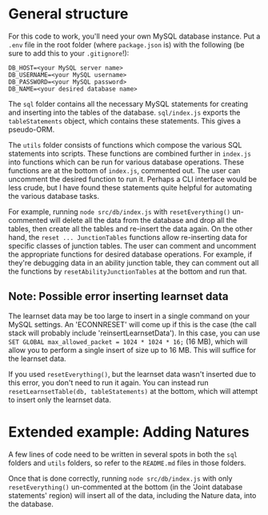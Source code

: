 # General structure

For this code to work, you'll need your own MySQL database instance. Put a `.env` file in the root folder (where `package.json` is) with the following (be sure to add this to your `.gitignore`!):

    DB_HOST=<your MySQL server name>
    DB_USERNAME=<your MySQL username>
    DB_PASSWORD=<your MySQL password>
    DB_NAME=<your desired database name>

The `sql` folder contains all the necessary MySQL statements for creating and inserting into the tables of the database. `sql/index.js` exports the `tableStatements` object, which contains these statements. This gives a pseudo-ORM. 

The `utils` folder consists of functions which compose the various SQL statements into scripts. These functions are combined further in `index.js` into functions which can be run for various database operations. These functions are at the bottom of `index.js`, commented out. The user can uncomment the desired function to run it. Perhaps a CLI interface would be less crude, but I have found these statements quite helpful for automating the various database tasks.

For example, running `node src/db/index.js` with `resetEverything()` un-commented will delete all the data from the database and drop all the tables, then create all the tables and re-insert the data again. On the other hand, the `reset ... JunctionTables` functions allow re-inserting data for specific classes of junction tables. The user can comment and uncomment the appropriate functions for desired database operations. For example, if they're debugging data in an ability junction table, they can comment out all the functions by `resetAbilityJunctionTables` at the bottom and run that.

## Note: Possible error inserting learnset data

The learnset data may be too large to insert in a single command on your MySQL settings. An 'ECONNRESET' will come up if this is the case (the call stack will probably include 'reinsertLearnsetData'). In this case, you can use `SET GLOBAL max_allowed_packet = 1024 * 1024 * 16;` (16 MB), which will allow you to perform a single insert of size up to 16 MB. This will suffice for the learnset data.

If you used `resetEverything()`, but the learnset data wasn't inserted due to this error, you don't need to run it again. You can instead run `resetLearnsetTable(db, tableStatements)` at the bottom, which will attempt to insert only the learnset data.

# Extended example: Adding Natures

A few lines of code need to be written in several spots in both the `sql` folders and `utils` folders, so refer to the `README.md` files in those folders. 

Once that is done correctly, running `node src/db/index.js` with only `resetEverything()` un-commented at the bottom (in the 'Joint database statements' region) will insert all of the data, including the Nature data, into the database.